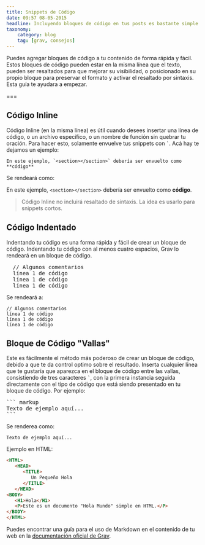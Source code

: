 ```yaml
---
title: Snippets de Código
date: 09:57 08-05-2015
headline: Incluyendo bloques de código en tus posts es bastante simple
taxonomy:
    category: blog
    tag: [grav, consejos]
---
```


Puedes agregar bloques de código a tu contenido de forma rápida y fácil. Estos bloques de código pueden estar en la misma línea que el texto, pueden ser resaltados para que mejorar su visibilidad, o posicionado en su propio bloque para preservar el formato y activar el resaltado por sintaxis. Esta guía te ayudara a empezar.

===

## Código Inline

Código Inline (en la misma línea) es útil cuando desees insertar una línea de código, o un archivo específico, o un nombre de función sin quebrar tu oración. Para hacer esto, solamente envuelve tus snippets con `` ` ``. Acá hay te dejamos un ejemplo:

```texto
En este ejemplo, `<section></section>` debería ser envuelto como **código**
```

Se rendeará como:

En este ejemplo, `<section></section>` debería ser envuelto como **código**.

> Código Inline no incluirá resaltado de sintaxis. La idea es usarlo para snippets cortos.

## Código Indentado

Indentando tu código es una forma rápida y fácil de crear un bloque de código. Indentando tu código con al menos cuatro espacios, Grav lo rendeará en un bloque de código.

<pre>
  // Algunos comentarios
  línea 1 de código
  línea 1 de código
  línea 1 de código
</pre>

Se rendeará a:

    // Algunos comentarios
    línea 1 de código
    línea 1 de código
    línea 1 de código

## Bloque de Código "Vallas"

Este es fácilmente el método más poderoso de crear un bloque de código, debido a que te da control optimo sobre el resultado. Inserta cualquier línea que te gustaría que aparezca en el bloque de código entre las vallas, consistiendo de tres caracteres `` ` ``, con la primera instancia seguida directamente con el tipo de código que está siendo presentado en tu bloque de código. Por ejemplo:

<pre>
``` markup
Texto de ejemplo aquí...
```
</pre>

Se renderea como:

```
Texto de ejemplo aquí...
```

Ejemplo en HTML:

``` html
<HTML>
   <HEAD>
      <TITLE>
         Un Pequeño Hola
      </TITLE>
   </HEAD>
<BODY>
   <H1>Hola</H1>
   <P>Este es un documento "Hola Mundo" simple en HTML.</P>
</BODY>
</HTML>
```
Puedes encontrar una guía para el uso de Markdown en el contenido de tu web en la [documentación oficial de Grav](http://learn.getgrav.org/content/markdown).